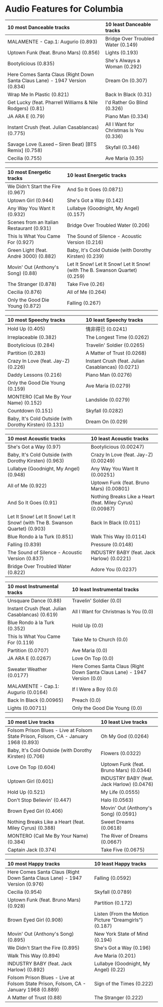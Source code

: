 # Audio Features for Columbia
| 10 most Danceable tracks | 10 least Danceable tracks |
|:---|:---|
| MALAMENTE - Cap.1: Augurio (0.893) | Bridge Over Troubled Water (0.149) |
| Uptown Funk (feat. Bruno Mars) (0.856) | Lights (0.193) |
| Bootylicious (0.835) | She's Always a Woman (0.292) |
| Here Comes Santa Claus (Right Down Santa Claus Lane) - 1947 Version (0.834) | Dream On (0.307) |
| Wrap Me In Plastic (0.821) | Back In Black (0.31) |
| Get Lucky (feat. Pharrell Williams & Nile Rodgers) (0.81) | I'd Rather Go Blind (0.326) |
| JA ARA E (0.79) | Piano Man (0.334) |
| Instant Crush (feat. Julian Casablancas) (0.775) | All I Want for Christmas Is You (0.336) |
| Savage Love (Laxed – Siren Beat) [BTS Remix] (0.758) | Skyfall (0.346) |
| Cecilia (0.755) | Ave Maria (0.35) |

| 10 most Energetic tracks | 10 least Energetic tracks |
|:---|:---|
| We Didn't Start the Fire (0.967) | And So It Goes (0.0871) |
| Uptown Girl (0.944) | She's Got a Way (0.142) |
| Any Way You Want It (0.932) | Lullabye (Goodnight, My Angel) (0.157) |
| Scenes from an Italian Restaurant (0.931) | Bridge Over Troubled Water (0.206) |
| This Is What You Came For (0.927) | The Sound of Silence - Acoustic Version (0.216) |
| Green Light (feat. André 3000) (0.882) | Baby, It's Cold Outside (with Dorothy Kirsten) (0.239) |
| Movin' Out (Anthony's Song) (0.88) | Let It Snow! Let It Snow! Let It Snow! (with The B. Swanson Quartet) (0.259) |
| The Stranger (0.878) | Take Five (0.26) |
| Cecilia (0.876) | All of Me (0.264) |
| Only the Good Die Young (0.872) | Falling (0.267) |

| 10 most Speechy tracks | 10 least Speechy tracks |
|:---|:---|
| Hold Up (0.405) | 情非得已 (0.0241) |
| Irreplaceable (0.382) | The Longest Time (0.0262) |
| Bootylicious (0.284) | Travelin' Soldier (0.0265) |
| Partition (0.283) | A Matter of Trust (0.0268) |
| Crazy In Love (feat. Jay-Z) (0.226) | Instant Crush (feat. Julian Casablancas) (0.0271) |
| Daddy Lessons (0.216) | Piano Man (0.0276) |
| Only the Good Die Young (0.159) | Ave Maria (0.0279) |
| MONTERO (Call Me By Your Name) (0.152) | Landslide (0.0279) |
| Countdown (0.151) | Skyfall (0.0282) |
| Baby, It's Cold Outside (with Dorothy Kirsten) (0.131) | Dream On (0.029) |

| 10 most Acoustic tracks | 10 least Acoustic tracks |
|:---|:---|
| She's Got a Way (0.97) | Bootylicious (0.00247) |
| Baby, It's Cold Outside (with Dorothy Kirsten) (0.963) | Crazy In Love (feat. Jay-Z) (0.00249) |
| Lullabye (Goodnight, My Angel) (0.948) | Any Way You Want It (0.00251) |
| All of Me (0.922) | Uptown Funk (feat. Bruno Mars) (0.00801) |
| And So It Goes (0.91) | Nothing Breaks Like a Heart (feat. Miley Cyrus) (0.00987) |
| Let It Snow! Let It Snow! Let It Snow! (with The B. Swanson Quartet) (0.903) | Back In Black (0.011) |
| Blue Rondo à la Turk (0.851) | Walk This Way (0.0114) |
| Falling (0.839) | Pressure (0.0148) |
| The Sound of Silence - Acoustic Version (0.837) | INDUSTRY BABY (feat. Jack Harlow) (0.0221) |
| Bridge Over Troubled Water (0.822) | Adore You (0.0237) |

| 10 most Instrumental tracks | 10 least Instrumental tracks |
|:---|:---|
| Unsquare Dance (0.88) | Travelin' Soldier (0.0) |
| Instant Crush (feat. Julian Casablancas) (0.619) | All I Want for Christmas Is You (0.0) |
| Blue Rondo à la Turk (0.352) | Hold Up (0.0) |
| This Is What You Came For (0.119) | Take Me to Church (0.0) |
| Partition (0.0707) | Ave Maria (0.0) |
| JA ARA E (0.0267) | Love On Top (0.0) |
| Sweater Weather (0.0177) | Here Comes Santa Claus (Right Down Santa Claus Lane) - 1947 Version (0.0) |
| MALAMENTE - Cap.1: Augurio (0.0164) | If I Were a Boy (0.0) |
| Back In Black (0.00965) | Preach (0.0) |
| Lights (0.00711) | Only the Good Die Young (0.0) |

| 10 most Live tracks | 10 least Live tracks |
|:---|:---|
| Folsom Prison Blues - Live at Folsom State Prison, Folsom, CA - January 1968 (0.893) | Oh My God (0.0264) |
| Baby, It's Cold Outside (with Dorothy Kirsten) (0.706) | Flowers (0.0322) |
| Love On Top (0.604) | Uptown Funk (feat. Bruno Mars) (0.0344) |
| Uptown Girl (0.601) | INDUSTRY BABY (feat. Jack Harlow) (0.0476) |
| Hold Up (0.521) | My Life (0.0555) |
| Don't Stop Believin' (0.447) | Halo (0.0563) |
| Brown Eyed Girl (0.406) | Movin' Out (Anthony's Song) (0.0591) |
| Nothing Breaks Like a Heart (feat. Miley Cyrus) (0.388) | Sweet Dreams (0.0618) |
| MONTERO (Call Me By Your Name) (0.384) | The River of Dreams (0.0667) |
| Captain Jack (0.374) | Take Five (0.0675) |

| 10 most Happy tracks | 10 least Happy tracks |
|:---|:---|
| Here Comes Santa Claus (Right Down Santa Claus Lane) - 1947 Version (0.976) | Falling (0.0592) |
| Cecilia (0.954) | Skyfall (0.0789) |
| Uptown Funk (feat. Bruno Mars) (0.928) | Partition (0.172) |
| Brown Eyed Girl (0.908) | Listen (From the Motion Picture "Dreamgirls") (0.187) |
| Movin' Out (Anthony's Song) (0.895) | New York State of Mind (0.194) |
| We Didn't Start the Fire (0.895) | She's Got a Way (0.196) |
| Walk This Way (0.894) | Ave Maria (0.201) |
| INDUSTRY BABY (feat. Jack Harlow) (0.892) | Lullabye (Goodnight, My Angel) (0.22) |
| Folsom Prison Blues - Live at Folsom State Prison, Folsom, CA - January 1968 (0.889) | Sign of the Times (0.222) |
| A Matter of Trust (0.88) | The Stranger (0.222) |

